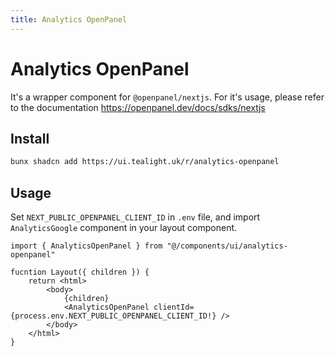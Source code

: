 ```yaml
---
title: Analytics OpenPanel
---
```

# Analytics OpenPanel

It's a wrapper component for `@openpanel/nextjs`. For it's usage, please refer to the documentation
https://openpanel.dev/docs/sdks/nextjs

## Install
```bash
bunx shadcn add https://ui.tealight.uk/r/analytics-openpanel
```

## Usage

Set `NEXT_PUBLIC_OPENPANEL_CLIENT_ID` in `.env` file, and import `AnalyticsGoogle` component in your layout component.

```tsx
import { AnalyticsOpenPanel } from "@/components/ui/analytics-openpanel"

fucntion Layout({ children }) {
    return <html>
        <body>
            {children}
            <AnalyticsOpenPanel clientId={process.env.NEXT_PUBLIC_OPENPANEL_CLIENT_ID!} />
        </body>
    </html>
}
```